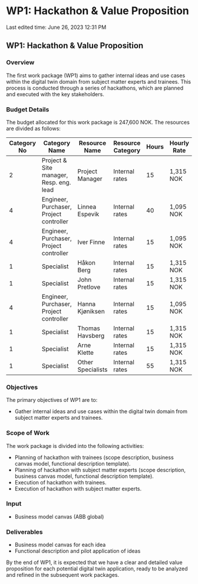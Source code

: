 # WP1: Hackathon & Value Proposition

Last edited time: June 26, 2023 12:31 PM

## WP1: Hackathon & Value Proposition

### Overview

The first work package (WP1) aims to gather internal ideas and use cases within the digital twin domain from subject matter experts and trainees. This process is conducted through a series of hackathons, which are planned and executed with the key stakeholders.

### Budget Details

The budget allocated for this work package is 247,600 NOK. The resources are divided as follows:

| Category No | Category Name | Resource Name | Resource Category | Hours | Hourly Rate | Total Cost |
| --- | --- | --- | --- | --- | --- | --- |
| 2 | Project & Site manager, Resp. eng. lead | Project Manager | Internal rates | 15 | 1,315 NOK | 19,725 NOK |
| 4 | Engineer, Purchaser, Project controller | Linnea Espevik | Internal rates | 40 | 1,095 NOK | 43,800 NOK |
| 4 | Engineer, Purchaser, Project controller | Iver Finne | Internal rates | 15 | 1,095 NOK | 16,425 NOK |
| 1 | Specialist | Håkon Berg | Internal rates | 15 | 1,315 NOK | 19,725 NOK |
| 1 | Specialist | John Pretlove | Internal rates | 15 | 1,315 NOK | 19,725 NOK |
| 4 | Engineer, Purchaser, Project controller | Hanna Kjøniksen | Internal rates | 15 | 1,095 NOK | 16,425 NOK |
| 1 | Specialist | Thomas Havsberg | Internal rates | 15 | 1,315 NOK | 19,725 NOK |
| 1 | Specialist | Arne Klette | Internal rates | 15 | 1,315 NOK | 19,725 NOK |
| 1 | Specialist | Other Specialists | Internal rates | 55 | 1,315 NOK | 72,325 NOK |

### Objectives

The primary objectives of WP1 are to:

- Gather internal ideas and use cases within the digital twin domain from subject matter experts and trainees.

### Scope of Work

The work package is divided into the following activities:

- Planning of hackathon with trainees (scope description, business canvas model, functional description template).
- Planning of hackathon with subject matter experts (scope description, business canvas model, functional description template).
- Execution of hackathon with trainees.
- Execution of hackathon with subject matter experts.

### Input

- Business model canvas (ABB global)

### Deliverables

- Business model canvas for each idea
- Functional description and pilot application of ideas

By the end of WP1, it is expected that we have a clear and detailed value proposition for each potential digital twin application, ready to be analyzed and refined in the subsequent work packages.